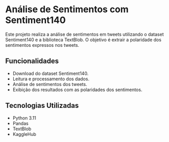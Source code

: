 # Análise de Sentimentos com Sentiment140

Este projeto realiza a análise de sentimentos em tweets utilizando o dataset Sentiment140 e a biblioteca TextBlob. O objetivo é extrair a polaridade dos sentimentos expressos nos tweets.

## Funcionalidades

- Download do dataset Sentiment140.
- Leitura e processamento dos dados.
- Análise de sentimentos dos tweets.
- Exibição dos resultados com as polaridades dos sentimentos.

## Tecnologias Utilizadas

- Python 3.11
- Pandas
- TextBlob
- KaggleHub